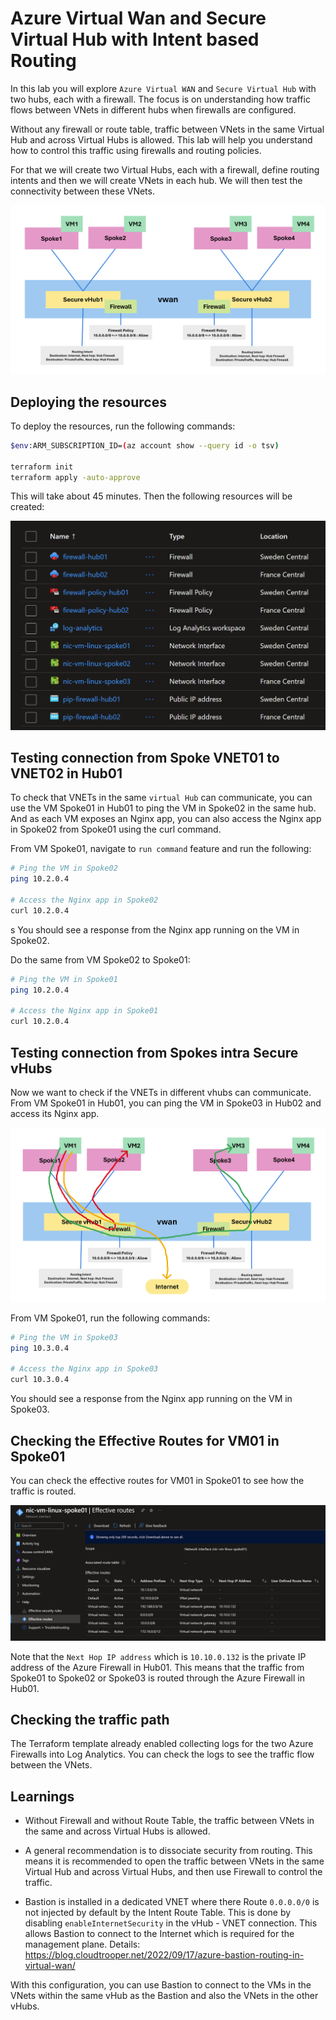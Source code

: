 # Azure Virtual Wan and Secure Virtual Hub with Intent based Routing

In this lab you will explore `Azure Virtual WAN` and `Secure Virtual Hub` with two hubs, each with a firewall. The focus is on understanding how traffic flows between VNets in different hubs when firewalls are configured.

Without any firewall or route table, traffic between VNets in the same Virtual Hub and across Virtual Hubs is allowed. This lab will help you understand how to control this traffic using firewalls and routing policies.

For that we will create two Virtual Hubs, each with a firewall, define routing intents and then we will create VNets in each hub. We will then test the connectivity between these VNets.

![architecture](./images/architecture.png)

## Deploying the resources

To deploy the resources, run the following commands:

```sh
$env:ARM_SUBSCRIPTION_ID=(az account show --query id -o tsv)

terraform init
terraform apply -auto-approve
```

This will take about 45 minutes. Then the following resources will be created:

![resources](./images/resources.png)

## Testing connection from Spoke VNET01 to VNET02 in Hub01

To check that VNETs in the same `virtual Hub` can communicate, you can use the VM Spoke01 in Hub01 to ping the VM in Spoke02 in the same hub. And as each VM exposes an Nginx app, you can also access the Nginx app in Spoke02 from Spoke01 using the curl command. 

From VM Spoke01, navigate to `run command` feature and run the following:

```sh
# Ping the VM in Spoke02
ping 10.2.0.4

# Access the Nginx app in Spoke02
curl 10.2.0.4
```
s
You should see a response from the Nginx app running on the VM in Spoke02.

Do the same from VM Spoke02 to Spoke01:

```sh
# Ping the VM in Spoke01
ping 10.2.0.4

# Access the Nginx app in Spoke01
curl 10.2.0.4
```

## Testing connection from Spokes intra Secure vHubs

Now we want to check if the VNETs in different vhubs can communicate. From VM Spoke01 in Hub01, you can ping the VM in Spoke03 in Hub02 and access its Nginx app.

![Network flow](./images/network-flow.png)

From VM Spoke01, run the following commands:

```sh
# Ping the VM in Spoke03
ping 10.3.0.4

# Access the Nginx app in Spoke03
curl 10.3.0.4
```

You should see a response from the Nginx app running on the VM in Spoke03.

## Checking the Effective Routes for VM01 in Spoke01

You can check the effective routes for VM01 in Spoke01 to see how the traffic is routed.

![Effective Routes](./images/vm01-effective-routes.png)

Note that the `Next Hop IP address` which is `10.10.0.132` is the private IP address of the Azure Firewall in Hub01. This means that the traffic from Spoke01 to Spoke02 or Spoke03 is routed through the Azure Firewall in Hub01.

## Checking the traffic path

The Terraform template already enabled collecting logs for the two Azure Firewalls into Log Analytics. You can check the logs to see the traffic flow between the VNets.

## Learnings

* Without Firewall and without Route Table, the traffic between VNets in the same and across Virtual Hubs is allowed.

* A general recommendation is to dissociate security from routing. This means it is recommended to open the traffic between VNets in the same Virtual Hub and across Virtual Hubs, and then use Firewall to control the traffic.

* Bastion is installed in a dedicated VNET where there Route `0.0.0.0/0` is not injected by default by the Intent Route Table. This is done by disabling `enableInternetSecurity` in the vHub - VNET connection. This allows Bastion to connect to the Internet which is required for the management plane. Details: https://blog.cloudtrooper.net/2022/09/17/azure-bastion-routing-in-virtual-wan/

With this configuration, you can use Bastion to connect to the VMs in the VNets within the same vHub as the Bastion and also the VNets in the other vHubs.
